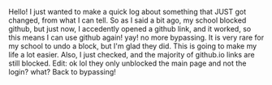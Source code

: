 Hello! I just wanted to make a quick log about something that JUST got changed, from what I can tell. So as I said a bit ago, my school blocked github, but just now, I accedently opened a github link, and it worked, so this means I can use github again! yay! no more bypassing. It is very rare for my school to undo a block, but I'm glad they did. This is going to make my life a lot easier. Also, I just checked, and the majority of github.io links are still blocked. Edit: ok lol they only unblocked the main page and not the login? what? Back to bypassing!
